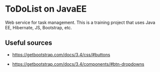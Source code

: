 # ToDoList on JavaEE

Web service for task management. This is a training project that uses Java EE, Hibernate, JS, Bootstrap, etc.

## Useful sources

- https://getbootstrap.com/docs/3.4/css/#buttons

- https://getbootstrap.com/docs/3.4/components/#btn-dropdowns